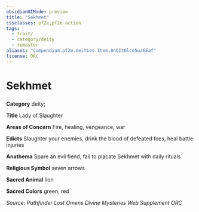 ```yaml
---
obsidianUIMode: preview
title: "Sekhmet"
cssclasses: pf2e,pf2e-action
tags:
  - trait/
  - category/deity
  - remaster
aliases: "Compendium.pf2e.deities.Item.0nQItOlce5ua6Eaf"
license: ORC
---
```

# Sekhmet

### 

**Category** deity; 




**Title** Lady of Slaughter

**Areas of Concern** Fire, healing, vengeance, war

**Edicts** Slaughter your enemies, drink the blood of defeated foes, heal battle injuries

**Anathema** Spare an evil fiend, fail to placate Sekhmet with daily rituals

**Religious Symbol** seven arrows

**Sacred Animal** lion

**Sacred Colors** green, red

*Source: Pathfinder Lost Omens Divine Mysteries Web Supplement*
*ORC*